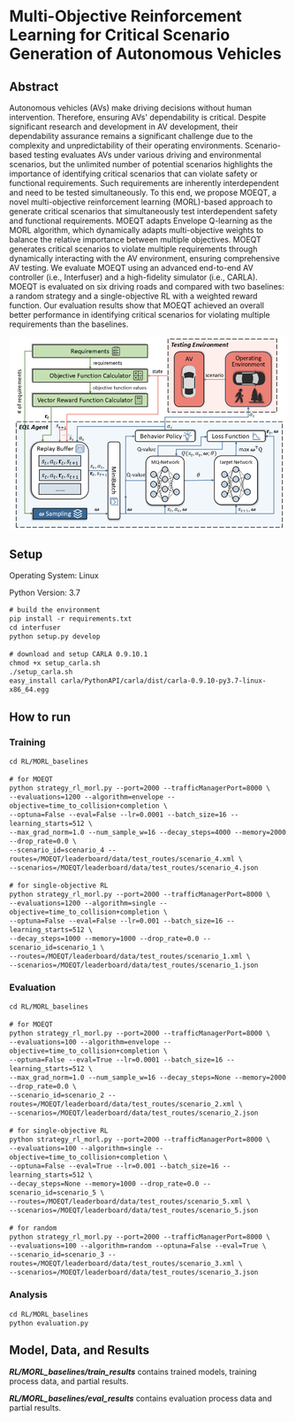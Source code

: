 # Multi-Objective Reinforcement Learning for Critical Scenario Generation of Autonomous Vehicles

## Abstract
Autonomous vehicles (AVs) make driving decisions without human intervention. Therefore, ensuring AVs' dependability is critical. Despite significant research and development in AV development, their dependability assurance remains a significant challenge due to the complexity and unpredictability of their operating environments. Scenario-based testing evaluates AVs under various driving and environmental scenarios, but the unlimited number of potential scenarios highlights the importance of identifying critical scenarios that can violate safety or functional requirements. Such requirements are inherently interdependent and need to be tested simultaneously. To this end, we propose MOEQT, a novel multi-objective reinforcement learning (MORL)-based approach to generate critical scenarios that simultaneously test interdependent safety and functional requirements. MOEQT adapts Envelope Q-learning as the MORL algorithm, which dynamically adapts multi-objective weights to balance the relative importance between multiple objectives. MOEQT generates critical scenarios to violate multiple requirements through dynamically interacting with the AV environment, ensuring comprehensive AV testing. We evaluate MOEQT using an advanced end-to-end AV controller (i.e., Interfuser) and a high-fidelity simulator (i.e., CARLA). MOEQT is evaluated on six driving roads and compared with two baselines: a random strategy and a single-objective RL with a weighted reward function. Our evaluation results show that MOEQT achieved an overall better performance in identifying critical scenarios for violating multiple requirements than the baselines.

![pipeline](assets/overview.png)

## Setup
Operating System: Linux

Python Version: 3.7

```
# build the environment
pip install -r requirements.txt
cd interfuser
python setup.py develop

# download and setup CARLA 0.9.10.1
chmod +x setup_carla.sh
./setup_carla.sh
easy_install carla/PythonAPI/carla/dist/carla-0.9.10-py3.7-linux-x86_64.egg
```

## How to run
### Training
```
cd RL/MORL_baselines

# for MOEQT
python strategy_rl_morl.py --port=2000 --trafficManagerPort=8000 \
--evaluations=1200 --algorithm=envelope --objective=time_to_collision+completion \
--optuna=False --eval=False --lr=0.0001 --batch_size=16 --learning_starts=512 \
--max_grad_norm=1.0 --num_sample_w=16 --decay_steps=4000 --memory=2000 --drop_rate=0.0 \
--scenario_id=scenario_4 --routes=/MOEQT/leaderboard/data/test_routes/scenario_4.xml \
--scenarios=/MOEQT/leaderboard/data/test_routes/scenario_4.json

# for single-objective RL
python strategy_rl_morl.py --port=2000 --trafficManagerPort=8000 \
--evaluations=1200 --algorithm=single --objective=time_to_collision+completion \
--optuna=False --eval=False --lr=0.001 --batch_size=16 --learning_starts=512 \
--decay_steps=1000 --memory=1000 --drop_rate=0.0 --scenario_id=scenario_1 \
--routes=/MOEQT/leaderboard/data/test_routes/scenario_1.xml \
--scenarios=/MOEQT/leaderboard/data/test_routes/scenario_1.json
```

### Evaluation
```
cd RL/MORL_baselines

# for MOEQT
python strategy_rl_morl.py --port=2000 --trafficManagerPort=8000 \
--evaluations=100 --algorithm=envelope --objective=time_to_collision+completion \
--optuna=False --eval=True --lr=0.0001 --batch_size=16 --learning_starts=512 \
--max_grad_norm=1.0 --num_sample_w=16 --decay_steps=None --memory=2000 --drop_rate=0.0 \
--scenario_id=scenario_2 --routes=/MOEQT/leaderboard/data/test_routes/scenario_2.xml \
--scenarios=/MOEQT/leaderboard/data/test_routes/scenario_2.json

# for single-objective RL
python strategy_rl_morl.py --port=2000 --trafficManagerPort=8000 \
--evaluations=100 --algorithm=single --objective=time_to_collision+completion \
--optuna=False --eval=True --lr=0.001 --batch_size=16 --learning_starts=512 \
--decay_steps=None --memory=1000 --drop_rate=0.0 --scenario_id=scenario_5 \
--routes=/MOEQT/leaderboard/data/test_routes/scenario_5.xml \
--scenarios=/MOEQT/leaderboard/data/test_routes/scenario_5.json

# for random
python strategy_rl_morl.py --port=2000 --trafficManagerPort=8000 \
--evaluations=100 --algorithm=random --optuna=False --eval=True \
--scenario_id=scenario_3 --routes=/MOEQT/leaderboard/data/test_routes/scenario_3.xml \
--scenarios=/MOEQT/leaderboard/data/test_routes/scenario_3.json
```

### Analysis
```
cd RL/MORL_baselines
python evaluation.py
```

## Model, Data, and Results
**_RL/MORL_baselines/train_results_** contains trained models, training process data, and partial results.

**_RL/MORL_baselines/eval_results_** contains evaluation process data and partial results.
